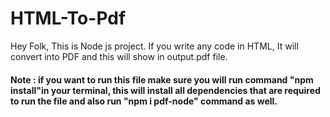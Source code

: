 # HTML-To-Pdf
Hey Folk, This is Node js project. 
If you write any code in HTML, It will convert into PDF and this will show in output.pdf file.

#### Note : if you want to run this file make sure you will run command "npm install"in your terminal, this will install all dependencies that are required to run the file and also run "npm i pdf-node" command as well.